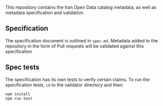 This repository contains the Iran Open Data catalog metadata, as well as metadata specification and validation. 

## Specification
The specification document is outlined in `spec.md`. Metadata added to the repository in the form of Pull requests will be validated against this specification

## Spec tests
The specification has its own tests to verify certain claims. To run the specification tests, `cd` to the validator directory and then:

```
npm install
npm run test
```
